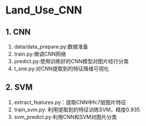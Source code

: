 # Land_Use_CNN
## 1. CNN
1. data/data_prepare.py:数据准备
2. train.py:微调CNN网络
3. predict.py:使用训练好的CNN模型对图片经行分类
4. t_sne.py:对CNN提取到的特征降维可视化

## 2. SVM
1. extract_features.py：提取CNN中fc7层图片特征
2. train_svm.py: 利用提取到的特征训练SVM，精度0.935
3. svm_predict.py:利用CNN和SVM对图片分类

